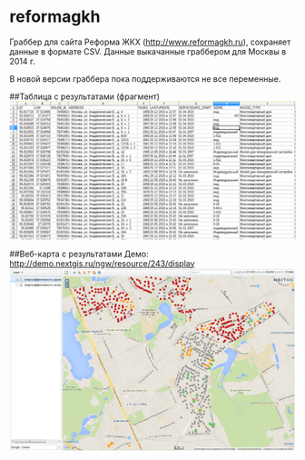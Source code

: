 reformagkh
==========

Граббер для сайта Реформа ЖКХ (http://www.reformagkh.ru), сохраняет данные в формате CSV.
Данные выкачанные граббером для Москвы в 2014 г.

В новой версии граббера пока поддерживаются не все переменные.

##Таблица с результатами (фрагмент)
![Example1](/img/table.png)

##Веб-карта с результатами
Демо: http://demo.nextgis.ru/ngw/resource/243/display
![Example2](/img/map.png)